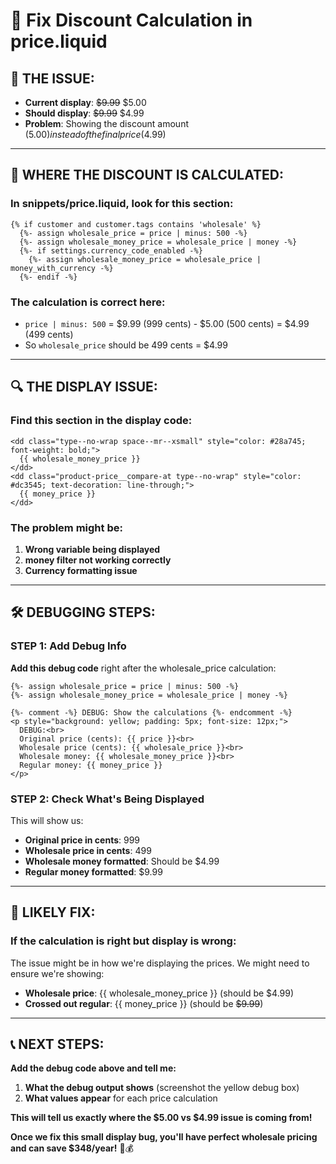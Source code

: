 # 🔧 Fix Discount Calculation in price.liquid

## 🎯 **THE ISSUE:**
- **Current display**: ~~$9.99~~ $5.00 
- **Should display**: ~~$9.99~~ $4.99
- **Problem**: Showing the discount amount ($5.00) instead of the final price ($4.99)

---

## 📍 **WHERE THE DISCOUNT IS CALCULATED:**

### **In snippets/price.liquid, look for this section:**
```liquid
{% if customer and customer.tags contains 'wholesale' %}
  {%- assign wholesale_price = price | minus: 500 -%}
  {%- assign wholesale_money_price = wholesale_price | money -%}
  {%- if settings.currency_code_enabled -%}
    {%- assign wholesale_money_price = wholesale_price | money_with_currency -%}
  {%- endif -%}
```

### **The calculation is correct here:**
- `price | minus: 500` = $9.99 (999 cents) - $5.00 (500 cents) = $4.99 (499 cents)
- So `wholesale_price` should be 499 cents = $4.99

---

## 🔍 **THE DISPLAY ISSUE:**

### **Find this section in the display code:**
```liquid
<dd class="type--no-wrap space--mr--xsmall" style="color: #28a745; font-weight: bold;">
  {{ wholesale_money_price }}
</dd>
<dd class="product-price__compare-at type--no-wrap" style="color: #dc3545; text-decoration: line-through;">
  {{ money_price }}
</dd>
```

### **The problem might be:**
1. **Wrong variable being displayed**
2. **money filter not working correctly**
3. **Currency formatting issue**

---

## 🛠 **DEBUGGING STEPS:**

### **STEP 1: Add Debug Info**
**Add this debug code** right after the wholesale_price calculation:

```liquid
{%- assign wholesale_price = price | minus: 500 -%}
{%- assign wholesale_money_price = wholesale_price | money -%}

{%- comment -%} DEBUG: Show the calculations {%- endcomment -%}
<p style="background: yellow; padding: 5px; font-size: 12px;">
  DEBUG:<br>
  Original price (cents): {{ price }}<br>
  Wholesale price (cents): {{ wholesale_price }}<br>
  Wholesale money: {{ wholesale_money_price }}<br>
  Regular money: {{ money_price }}
</p>
```

### **STEP 2: Check What's Being Displayed**
This will show us:
- **Original price in cents**: 999
- **Wholesale price in cents**: 499 
- **Wholesale money formatted**: Should be $4.99
- **Regular money formatted**: $9.99

---

## 🔧 **LIKELY FIX:**

### **If the calculation is right but display is wrong:**
The issue might be in how we're displaying the prices. We might need to ensure we're showing:
- **Wholesale price**: {{ wholesale_money_price }} (should be $4.99)
- **Crossed out regular**: {{ money_price }} (should be ~~$9.99~~)

---

## 📞 **NEXT STEPS:**

**Add the debug code above and tell me:**
1. **What the debug output shows** (screenshot the yellow debug box)
2. **What values appear** for each price calculation

**This will tell us exactly where the $5.00 vs $4.99 issue is coming from!**

**Once we fix this small display bug, you'll have perfect wholesale pricing and can save $348/year!** 🔧💰

